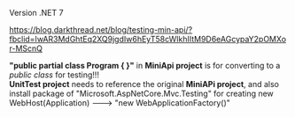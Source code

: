 Version .NET 7

https://blog.darkthread.net/blog/testing-min-api/?fbclid=IwAR3MdGhtEq2XQ9jgdIw6hEyT58cWlkhIItM9D6eAGcypaY2pOMXor-MScnQ<br/>

<b>"public partial class Program { }"</b> in <b>MiniApi project</b> is for converting to a <i>public class</i> for testing!!!<br/>
<b>UnitTest project</b> needs to reference the original <b>MiniAPi project</b>, and also install package of "Microsoft.AspNetCore.Mvc.Testing" for creating new WebHost(Application) ---> "new WebApplicationFactory<Program>()"
